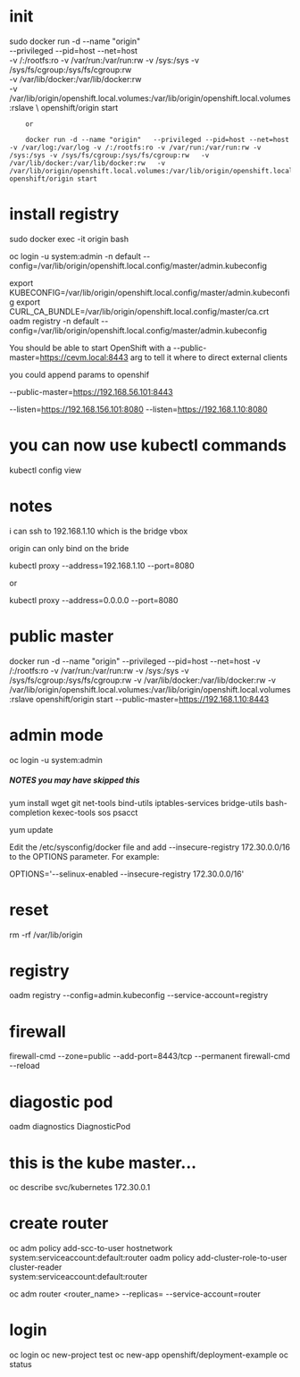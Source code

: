 # init

sudo docker run -d --name "origin" \
        --privileged --pid=host --net=host \
        -v /:/rootfs:ro -v /var/run:/var/run:rw -v /sys:/sys -v /sys/fs/cgroup:/sys/fs/cgroup:rw \
        -v /var/lib/docker:/var/lib/docker:rw \
        -v /var/lib/origin/openshift.local.volumes:/var/lib/origin/openshift.local.volumes:rslave \ 
        openshift/origin start

        or

        docker run -d --name "origin"   --privileged --pid=host --net=host  -v /var/log:/var/log -v /:/rootfs:ro -v /var/run:/var/run:rw -v /sys:/sys -v /sys/fs/cgroup:/sys/fs/cgroup:rw   -v /var/lib/docker:/var/lib/docker:rw   -v /var/lib/origin/openshift.local.volumes:/var/lib/origin/openshift.local.volumes:rslave  openshift/origin start 

# install registry 
sudo docker exec -it origin bash

oc login -u system:admin -n default --config=/var/lib/origin/openshift.local.config/master/admin.kubeconfig

export KUBECONFIG=/var/lib/origin/openshift.local.config/master/admin.kubeconfig
export CURL_CA_BUNDLE=/var/lib/origin/openshift.local.config/master/ca.crt
oadm registry -n default --config=/var/lib/origin/openshift.local.config/master/admin.kubeconfig


You should be able to start OpenShift with a --public-master=https://cevm.local:8443 arg to tell it where to direct external clients

you could append params to openshif

--public-master=https://192.168.56.101:8443

--listen=https://192.168.156.101:8080
--listen=https://192.168.1.10:8080

# you can now use kubectl commands

kubectl config view

# notes

i can ssh to 192.168.1.10 which is the bridge vbox

origin can only bind on the bride

kubectl proxy --address=192.168.1.10 --port=8080

or 

kubectl proxy --address=0.0.0.0 --port=8080

# public master

 docker run -d --name "origin"   --privileged --pid=host --net=host  -v /:/rootfs:ro -v /var/run:/var/run:rw -v /sys:/sys -v /sys/fs/cgroup:/sys/fs/cgroup:rw   -v /var/lib/docker:/var/lib/docker:rw   -v /var/lib/origin/openshift.local.volumes:/var/lib/origin/openshift.local.volumes:rslave  openshift/origin start --public-master=https://192.168.1.10:8443


# admin mode

oc login -u system:admin


##### NOTES you may have skipped this

 yum install wget git net-tools bind-utils iptables-services bridge-utils bash-completion kexec-tools sos psacct

 yum update

 Edit the /etc/sysconfig/docker file and add --insecure-registry 172.30.0.0/16 to the OPTIONS parameter. For example:

OPTIONS='--selinux-enabled --insecure-registry 172.30.0.0/16'


 # reset 
rm -rf /var/lib/origin

# registry 

oadm registry --config=admin.kubeconfig --service-account=registry

# firewall

firewall-cmd --zone=public --add-port=8443/tcp --permanent
firewall-cmd --reload

# diagostic pod

oadm diagnostics DiagnosticPod

# this is the kube master...
oc describe svc/kubernetes
 172.30.0.1

 # create router

 oc adm policy add-scc-to-user hostnetwork system:serviceaccount:default:router
 oadm policy add-cluster-role-to-user \
    cluster-reader \
    system:serviceaccount:default:router

 oc adm router <router_name> --replicas=<number> --service-account=router

 # login
 oc login
 oc new-project test
 oc new-app openshift/deployment-example
 oc status